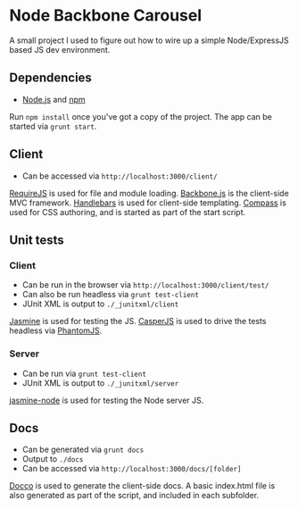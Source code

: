 # Node Backbone Carousel

A small project I used to figure out how to wire up a simple Node/ExpressJS based JS dev environment.

## Dependencies

 * [Node.js](http://nodejs.org/) and [npm](https://npmjs.org/)
 
Run `npm install` once you've got a copy of the project. The app can be started via `grunt start`.

## Client

 * Can be accessed via `http://localhost:3000/client/`

[RequireJS](http://requirejs.org/) is used for file and module loading. [Backbone.js](http://backbonejs.org/) is the client-side MVC framework. [Handlebars](http://handlebarsjs.com/) is used for client-side templating. [Compass](http://compass-style.org/) is used for CSS authoring, and is started as part of the start script.

## Unit tests

### Client

 * Can be run in the browser via `http://localhost:3000/client/test/`
 * Can also be run headless via `grunt test-client`
 * JUnit XML is output to `./_junitxml/client`

[Jasmine](http://pivotal.github.com/jasmine/) is used for testing the JS. [CasperJS](http://casperjs.org/) is used to drive the tests headless via [PhantomJS](http://phantomjs.org/).

### Server

 * Can be run via `grunt test-client`
 * JUnit XML is output to `./_junitxml/server`

[jasmine-node](https://github.com/mhevery/jasmine-node) is used for testing the Node server JS.

## Docs

 * Can be generated via `grunt docs`
 * Output to `./docs`
 * Can be accessed via `http://localhost:3000/docs/[folder]`

[Docco](http://jashkenas.github.com/docco/) is used to generate the client-side docs. A basic index.html file is also generated as part of the script, and included in each subfolder.
